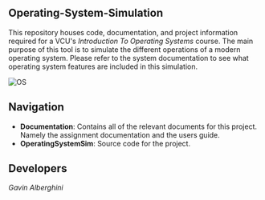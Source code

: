 ## Operating-System-Simulation

This repository houses code, documentation, and project information required for a VCU's _Introduction To Operating Systems_ course. The main purpose of this tool is to simulate the different operations of a modern operating system. Please refer to the system documentation to see what operating system features are included in this simulation.


![OS](https://www.ionos.com/digitalguide/fileadmin/DigitalGuide/Teaser/operating-system-t.jpg)


## Navigation
* __Documentation__: Contains all of the relevant documents for this project. Namely the assignment documentation and the users guide.
* __OperatingSystemSim__: Source code for the project.

## Developers
_Gavin Alberghini_
